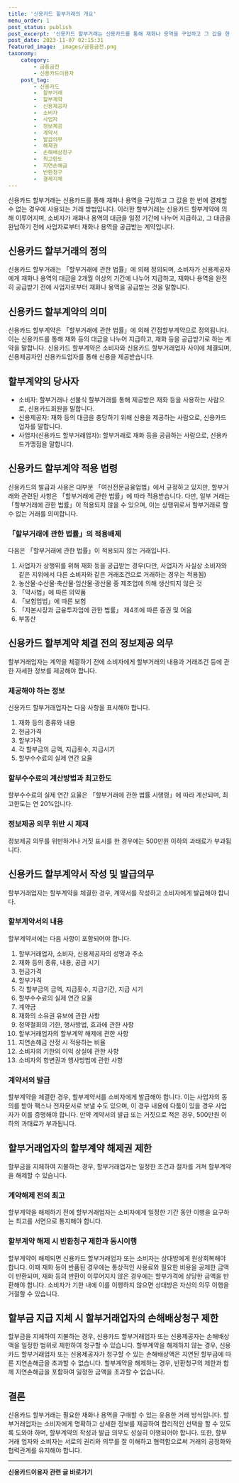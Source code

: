 ```yaml
---
title: '신용카드 할부거래의 개요'
menu_order: 1
post_status: publish
post_excerpt: '신용카드 할부거래는 신용카드를 통해 재화나 용역을 구입하고 그 값을 한 번에 결제할 수 없는 경우에 사용되는 거래 방법입니다. 이러한 할부거래는 신용카드 할부계약에 의해 이루어지며, 소비자가 재화나 용역의 대금을 일정 기간에 나누어 지급하고, 그 대금을 완납하기 전에 사업자로부터 재화나 용역을 공급받는 계약입니다.'
post_date: 2023-11-07 02:15:31
featured_image: _images/금융금전.png
taxonomy:
    category:
        - 금융금전
        - 신용카드이용자
    post_tag:
        - 신용카드
        -  할부거래
        -  할부계약
        -  신용제공자
        -  소비자
        -  사업자
        -  정보제공
        -  계약서
        -  발급의무
        -  해제권
        -  손해배상청구
        -  최고한도
        -  지연손해금
        -  반환청구
        -  결제지체
---
```



신용카드 할부거래는 신용카드를 통해 재화나 용역을 구입하고 그 값을 한 번에 결제할 수 없는 경우에 사용되는 거래 방법입니다. 이러한 할부거래는 신용카드 할부계약에 의해 이루어지며, 소비자가 재화나 용역의 대금을 일정 기간에 나누어 지급하고, 그 대금을 완납하기 전에 사업자로부터 재화나 용역을 공급받는 계약입니다.

## 신용카드 할부거래의 정의

신용카드 할부거래는 「할부거래에 관한 법률」에 의해 정의되며, 소비자가 신용제공자에게 재화나 용역의 대금을 2개월 이상의 기간에 나누어 지급하고, 재화나 용역을 완전히 공급받기 전에 사업자로부터 재화나 용역을 공급받는 것을 말합니다.

## 신용카드 할부계약의 의미

신용카드 할부계약은 「할부거래에 관한 법률」에 의해 간접할부계약으로 정의됩니다. 이는 신용카드를 통해 재화 등의 대금을 나누어 지급하고, 재화 등을 공급받기로 하는 계약을 말합니다. 신용카드 할부계약은 소비자와 신용카드 할부거래업자 사이에 체결되며, 신용제공자인 신용카드업자를 통해 신용을 제공받습니다.

## 할부계약의 당사자

- 소비자: 할부거래나 선불식 할부거래를 통해 제공받은 재화 등을 사용하는 사람으로, 신용카드회원을 말합니다.
- 신용제공자: 재화 등의 대금을 충당하기 위해 신용을 제공하는 사람으로, 신용카드업자를 말합니다.
- 사업자(신용카드 할부거래업자): 할부거래로 재화 등을 공급하는 사람으로, 신용카드가맹점을 말합니다.

## 신용카드 할부계약 적용 법령

신용카드의 발급과 사용은 대부분 「여신전문금융업법」에서 규정하고 있지만, 할부거래와 관련된 사항은 「할부거래에 관한 법률」에 따라 적용받습니다. 다만, 일부 거래는 「할부거래에 관한 법률」이 적용되지 않을 수 있으며, 이는 상행위로서 할부거래로 할 수 없는 거래를 의미합니다.

### 「할부거래에 관한 법률」의 적용배제

다음은 「할부거래에 관한 법률」이 적용되지 않는 거래입니다.

1. 사업자가 상행위를 위해 재화 등을 공급받는 경우(다만, 사업자가 사실상 소비자와 같은 지위에서 다른 소비자와 같은 거래조건으로 거래하는 경우는 적용됨)
2. 농산물·수산물·축산물·임산물·광산물 중 제조업에 의해 생산되지 않은 것
3. 「약사법」에 따른 의약품
4. 「보험업법」에 따른 보험
5. 「자본시장과 금융투자업에 관한 법률」 제4조에 따른 증권 및 어음
6. 부동산

## 신용카드 할부계약 체결 전의 정보제공 의무

할부거래업자는 계약을 체결하기 전에 소비자에게 할부거래의 내용과 거래조건 등에 관한 자세한 정보를 제공해야 합니다.

### 제공해야 하는 정보

신용카드 할부거래업자는 다음 사항을 표시해야 합니다.

1. 재화 등의 종류와 내용
2. 현금가격
3. 할부가격
4. 각 할부금의 금액, 지급횟수, 지급시기
5. 할부수수료의 실제 연간 요율

### 할부수수료의 계산방법과 최고한도

할부수수료의 실제 연간 요율은 「할부거래에 관한 법률 시행령」에 따라 계산되며, 최고한도는 연 20%입니다.

### 정보제공 의무 위반 시 제재

정보제공 의무를 위반하거나 거짓 표시를 한 경우에는 500만원 이하의 과태료가 부과됩니다.

## 신용카드 할부계약서 작성 및 발급의무

할부거래업자는 할부계약을 체결한 경우, 계약서를 작성하고 소비자에게 발급해야 합니다.

### 할부계약서의 내용

할부계약서에는 다음 사항이 포함되어야 합니다.

1. 할부거래업자, 소비자, 신용제공자의 성명과 주소
2. 재화 등의 종류, 내용, 공급 시기
3. 현금가격
4. 할부가격
5. 각 할부금의 금액, 지급횟수, 지급기간, 지급 시기
6. 할부수수료의 실제 연간 요율
7. 계약금
8. 재화의 소유권 유보에 관한 사항
9. 청약철회의 기한, 행사방법, 효과에 관한 사항
10. 할부거래업자의 할부계약 해제에 관한 사항
11. 지연손해금 산정 시 적용하는 비율
12. 소비자의 기한의 이익 상실에 관한 사항
13. 소비자의 항변권과 행사방법에 관한 사항

### 계약서의 발급

할부계약을 체결한 경우, 할부계약서를 소비자에게 발급해야 합니다. 이는 사업자의 동의를 받아 팩스나 전자문서로 보낼 수도 있으며, 이 경우 내용에 다툼이 있을 경우 사업자가 이를 증명해야 합니다. 만약 계약서의 발급 또는 거짓으로 적은 경우, 500만원 이하의 과태료가 부과됩니다.

## 할부거래업자의 할부계약 해제권 제한

할부금을 지체하여 지불하는 경우, 할부거래업자는 일정한 조건과 절차를 거쳐 할부계약을 해제할 수 있습니다.

### 계약해제 전의 최고

할부계약을 해제하기 전에 할부거래업자는 소비자에게 일정한 기간 동안 이행을 요구하는 최고를 서면으로 통지해야 합니다.

### 할부계약 해제 시 반환청구 제한과 동시이행

할부계약이 해제되면 신용카드 할부거래업자 또는 소비자는 상대방에게 원상회복해야 합니다. 이때 재화 등이 반품된 경우에는 통상적인 사용료와 필요한 비용을 공제한 금액이 반환되며, 재화 등의 반환이 이루어지지 않은 경우에는 할부가격에 상당한 금액을 반환해야 합니다. 소비자가 기한 내에 이를 이행하지 않으면 상대방은 자신의 의무 이행을 거절할 수 있습니다.

## 할부금 지급 지체 시 할부거래업자의 손해배상청구 제한

할부금을 지체하여 지불하는 경우, 신용카드 할부거래업자 또는 신용제공자는 손해배상액을 일정한 범위로 제한하여 청구할 수 있습니다. 할부계약을 해제하지 않는 경우, 신용카드 할부거래업자 또는 신용제공자가 청구할 수 있는 손해배상액은 지연된 할부금에 따른 지연손해금을 초과할 수 없습니다. 할부계약을 해제하는 경우, 반환청구의 제한과 함께 지연손해금을 포함하여 일정한 금액을 초과할 수 없습니다.

## 결론

신용카드 할부거래는 필요한 재화나 용역을 구매할 수 있는 유용한 거래 방식입니다. 할부거래업자는 소비자에게 명확하고 상세한 정보를 제공하여 합리적인 선택을 할 수 있도록 도와야 하며, 할부계약의 작성과 발급 의무도 성실히 이행되어야 합니다. 또한, 할부거래 업자와 소비자는 서로의 권리와 의무를 잘 이해하고 협력함으로써 거래의 공정화와 협력관계를 유지해야 합니다.
<!-- wp:separator -->
<hr class="wp-block-separator has-alpha-channel-opacity"/>
<!-- /wp:separator -->

<!-- wp:group {"backgroundColor":"base","layout":{"type":"constrained"}} -->
<div class="wp-block-group has-base-background-color has-background"><!-- wp:paragraph {"align":"center","fontSize":"medium"} -->
<p class="has-text-align-center has-large-font-size"><strong>신용카드이용자 관련 글 바로가기</strong></p>
<!-- /wp:paragraph -->


<!-- wp:latest-posts
{"categories":[{"id":15350,"count":19,"description":"","link":"https://uknowlaw.com/category/%ec%8b%a0%ec%9a%a9%ec%b9%b4%eb%93%9c%ec%9d%b4%ec%9a%a9%ec%9e%90/","name":"신용카드이용자","slug":"신용카드이용자","taxonomy":"category","parent":0,"meta":[],"_links":{"self":[{"href":"https://uknowlaw.com/wp-json/wp/v2/categories/15350"}],"collection":[{"href":"https://uknowlaw.com/wp-json/wp/v2/categories"}],"about":[{"href":"https://uknowlaw.com/wp-json/wp/v2/taxonomies/category"}],"wp:post_type":[{"href":"https://uknowlaw.com/wp-json/wp/v2/posts?categories=15350"}],"curies":[{"name":"wp","href":"https://api.w.org/{rel}","templated":true}]}}],"postsToShow":100,"excerptLength":28,"postLayout":"grid","columns":2,"featuredImageAlign":"left","featuredImageSizeSlug":"large","fontSize":"small"} /--></div>
<!-- /wp:group -->